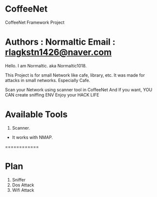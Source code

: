 # **CoffeeNet**
CoffeeNet Framework Project

Authors : Normaltic
Email   : rlagkstn1426@naver.com
============

Hello.
I am Normaltic. aka Normaltic1018.

This Project is for small Network like cafe, library, etc.
It was made for attacks in small networks. Especially Cafe.

Scan your Network using scanner tool in CoffeeNet
And If you want, YOU CAN create sniffing ENV
Enjoy your HACK LIFE 

# **Available Tools**
1) Scanner.
- It works with NMAP.


============
# **Plan**
1) Sniffer
2) Dos Attack
3) Wifi Attack
